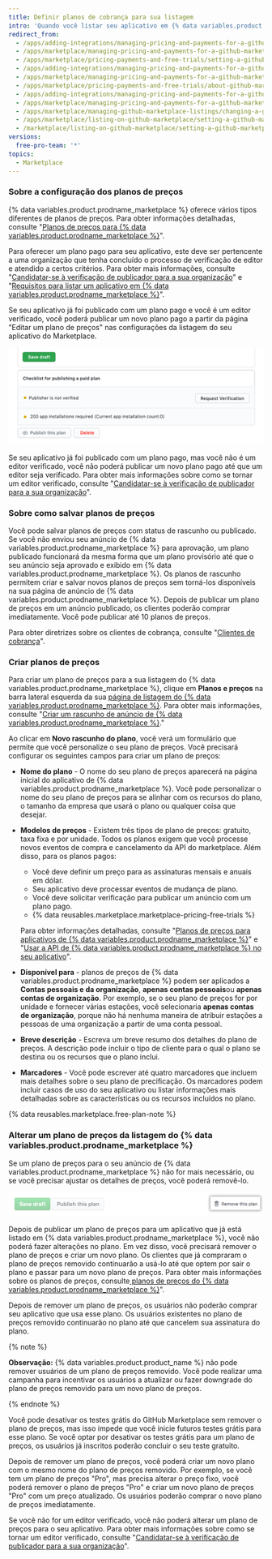 ```yaml
---
title: Definir planos de cobrança para sua listagem
intro: 'Quando você listar seu aplicativo em {% data variables.product.prodname_marketplace %}, você poderá escolher fornecer seu aplicativo como um serviço grátis ou vender seu aplicativo. Se você pretende vender seu aplicativo, você pode criar planos de preços diferentes para diferentes níveis de recursos.'
redirect_from:
  - /apps/adding-integrations/managing-pricing-and-payments-for-a-github-marketplace-listing/setting-a-github-marketplace-listing-s-pricing-plan/
  - /apps/marketplace/managing-pricing-and-payments-for-a-github-marketplace-listing/setting-a-github-marketplace-listing-s-pricing-plan/
  - /apps/marketplace/pricing-payments-and-free-trials/setting-a-github-marketplace-listing-s-pricing-plan/
  - /apps/adding-integrations/managing-pricing-and-payments-for-a-github-marketplace-listing/about-github-marketplace-pricing-plans/
  - /apps/marketplace/managing-pricing-and-payments-for-a-github-marketplace-listing/about-github-marketplace-pricing-plans/
  - /apps/marketplace/pricing-payments-and-free-trials/about-github-marketplace-pricing-plans/
  - /apps/adding-integrations/managing-pricing-and-payments-for-a-github-marketplace-listing/changing-a-github-marketplace-listing-s-pricing-plan/
  - /apps/marketplace/managing-pricing-and-payments-for-a-github-marketplace-listing/changing-a-github-marketplace-listing-s-pricing-plan/
  - /apps/marketplace/managing-github-marketplace-listings/changing-a-github-marketplace-listing-s-pricing-plan/
  - /apps/marketplace/listing-on-github-marketplace/setting-a-github-marketplace-listing-s-pricing-plan/
  - /marketplace/listing-on-github-marketplace/setting-a-github-marketplace-listing-s-pricing-plan
versions:
  free-pro-team: '*'
topics:
  - Marketplace
---
```


### Sobre a configuração dos planos de preços

{% data variables.product.prodname_marketplace %} oferece vários tipos diferentes de planos de preços. Para obter informações detalhadas, consulte "[Planos de preços para {% data variables.product.prodname_marketplace %}](/developers/github-marketplace/pricing-plans-for-github-marketplace-apps)".

Para oferecer um plano pago para seu aplicativo, este deve ser pertencente a uma organização que tenha concluído o processo de verificação de editor e atendido a certos critérios. Para obter mais informações, consulte "[Candidatar-se à verificação de publicador para a sua organização](/developers/github-marketplace/applying-for-publisher-verification-for-your-organization)" e "[Requisitos para listar um aplicativo em {% data variables.product.prodname_marketplace %}](/marketplace/getting-started/requirements-for-listing-an-app-on-github-marketplace/)".

Se seu aplicativo já foi publicado com um plano pago e você é um editor verificado, você poderá publicar um novo plano pago a partir da página "Editar um plano de preços" nas configurações da listagem do seu aplicativo do Marketplace.

![Botão Publicar este plano](/assets/images/marketplace/publish-this-plan-button.png)

Se seu aplicativo já foi publicado com um plano pago, mas você não é um editor verificado, você não poderá publicar um novo plano pago até que um editor seja verificado. Para obter mais informações sobre como se tornar um editor verificado, consulte "[Candidatar-se à verificação de publicador para a sua organização](/developers/github-marketplace/applying-for-publisher-verification-for-your-organization)".

### Sobre como salvar planos de preços

Você pode salvar planos de preços com status de rascunho ou publicado. Se você não enviou seu anúncio de {% data variables.product.prodname_marketplace %} para aprovação, um plano publicado funcionará da mesma forma que um plano provisório até que o seu anúncio seja aprovado e exibido em {% data variables.product.prodname_marketplace %}. Os planos de rascunho permitem criar e salvar novos planos de preços sem torná-los disponíveis na sua página de anúncio de {% data variables.product.prodname_marketplace %}. Depois de publicar um plano de preços em um anúncio publicado, os clientes poderão comprar imediatamente. Você pode publicar até 10 planos de preços.

Para obter diretrizes sobre os clientes de cobrança, consulte "[Clientes de cobrança](/developers/github-marketplace/billing-customers)".

### Criar planos de preços

Para criar um plano de preços para a sua listagem do {% data variables.product.prodname_marketplace %}, clique em **Planos e preços** na barra lateral esquerda da sua [página de listagem do {% data variables.product.prodname_marketplace %}](https://github.com/marketplace/manage). Para obter mais informações, consulte "[Criar um rascunho de anúncio de {% data variables.product.prodname_marketplace %}](/marketplace/listing-on-github-marketplace/creating-a-draft-github-marketplace-listing/)."

Ao clicar em **Novo rascunho do plano**, você verá um formulário que permite que você personalize o seu plano de preços. Você precisará configurar os seguintes campos para criar um plano de preços:

- **Nome do plano** - O nome do seu plano de preços aparecerá na página inicial do aplicativo de {% data variables.product.prodname_marketplace %}. Você pode personalizar o nome do seu plano de preços para se alinhar com os recursos do plano, o tamanho da empresa que usará o plano ou qualquer coisa que desejar.

- **Modelos de preços** - Existem três tipos de plano de preços: gratuito, taxa fixa e por unidade. Todos os planos exigem que você processe novos eventos de compra e cancelamento da API do marketplace. Além disso, para os planos pagos:

  - Você deve definir um preço para as assinaturas mensais e anuais em dólar.
  - Seu aplicativo deve processar eventos de mudança de plano.
  - Você deve solicitar verificação para publicar um anúncio com um plano pago.
  - {% data reusables.marketplace.marketplace-pricing-free-trials %}

  Para obter informações detalhadas, consulte "[Planos de preços para aplicativos de {% data variables.product.prodname_marketplace %}](/developers/github-marketplace/pricing-plans-for-github-marketplace-apps)" e "[Usar a API de {% data variables.product.prodname_marketplace %} no seu aplicativo](/developers/github-marketplace/using-the-github-marketplace-api-in-your-app)".

- **Disponível para** - planos de preços de {% data variables.product.prodname_marketplace %} podem ser aplicados a **Contas pessoais e da organização**, **apenas contas pessoais**ou **apenas contas de organização**. Por exemplo, se o seu plano de preços for por unidade e fornecer várias estações, você selecionaria **apenas contas de organização**, porque não há nenhuma maneira de atribuir estações a pessoas de uma organização a partir de uma conta pessoal.

- **Breve descrição** - Escreva um breve resumo dos detalhes do plano de preços. A descrição pode incluir o tipo de cliente para o qual o plano se destina ou os recursos que o plano inclui.

- **Marcadores** - Você pode escrever até quatro marcadores que incluem mais detalhes sobre o seu plano de precificação. Os marcadores podem incluir casos de uso do seu aplicativo ou listar informações mais detalhadas sobre as características ou os recursos incluídos no plano.

{% data reusables.marketplace.free-plan-note %}

### Alterar um plano de preços da listagem do {% data variables.product.prodname_marketplace %}

Se um plano de preços para o seu anúncio de {% data variables.product.prodname_marketplace %} não for mais necessário, ou se você precisar ajustar os detalhes de preços, você poderá removê-lo.

![Botão para remover o seu plano de preços](/assets/images/marketplace/marketplace_remove_this_plan.png)

Depois de publicar um plano de preços para um aplicativo que já está listado em {% data variables.product.prodname_marketplace %}, você não poderá fazer alterações no plano. Em vez disso, você precisará remover o plano de preços e criar um novo plano. Os clientes que já compraram o plano de preços removido continuarão a usá-lo até que optem por sair o plano e passar para um novo plano de preços. Para obter mais informações sobre os planos de preços, consulte[ planos de preços do {% data variables.product.prodname_marketplace %}](/marketplace/selling-your-app/github-marketplace-pricing-plans/)".

Depois de remover um plano de preços, os usuários não poderão comprar seu aplicativo que usa esse plano. Os usuários existentes no plano de preços removido continuarão no plano até que cancelem sua assinatura do plano.

{% note %}

**Observação:** {% data variables.product.product_name %} não pode remover usuários de um plano de preços removido. Você pode realizar uma campanha para incentivar os usuários a atualizar ou fazer downgrade do plano de preços removido para um novo plano de preços.

{% endnote %}

Você pode desativar os testes grátis do GitHub Marketplace sem remover o plano de preços, mas isso impede que você inicie futuros testes grátis para esse plano. Se você optar por desativar os testes grátis para um plano de preços, os usuários já inscritos poderão concluir o seu teste gratuito.

Depois de remover um plano de preços, você poderá criar um novo plano com o mesmo nome do plano de preços removido. Por exemplo, se você tem um plano de preços "Pro", mas precisa alterar o preço fixo, você poderá remover o plano de preços "Pro" e criar um novo plano de preços "Pro" com um preço atualizado. Os usuários poderão comprar o novo plano de preços imediatamente.

Se você não for um editor verificado, você não poderá alterar um plano de preços para o seu aplicativo. Para obter mais informações sobre como se tornar um editor verificado, consulte "[Candidatar-se à verificação de publicador para a sua organização](/developers/github-marketplace/applying-for-publisher-verification-for-your-organization)".
